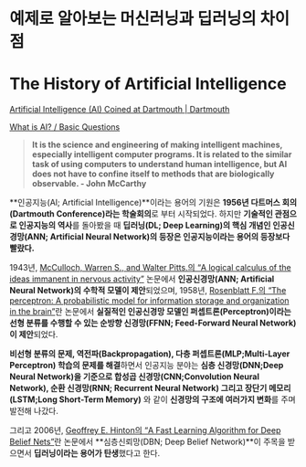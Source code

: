 # 예제로 알아보는 머신러닝과 딥러닝의 차이점

# The History of Artificial Intelligence

[Artificial Intelligence (AI) Coined at Dartmouth | Dartmouth](https://home.dartmouth.edu/about/artificial-intelligence-ai-coined-dartmouth)

[What is AI? / Basic Questions](http://jmc.stanford.edu/artificial-intelligence/what-is-ai/index.html)

> **It is the science and engineering of making intelligent machines, especially intelligent computer programs. It is related to the similar task of using computers to understand human intelligence, but AI does not have to confine itself to methods that are biologically observable. - John McCarthy**

**인공지능(AI; Artificial Intelligence)**이라는 용어의 기원은 **1956년 다트머스 회의(Dartmouth Conference)라는 학술회의**로 부터 시작되었다. 하지만 **기술적인 관점으로 인공지능의 역사**를 돌아봤을 때 **딥러닝(DL; Deep Learning)의 핵심 개념인 인공신경망(ANN; Artificial Neural Network)의 등장은 인공지능이라는 용어의 등장보다 빨랐다.**

1943년, [McCulloch, Warren S., and Walter Pitts.의 “A logical calculus of the ideas immanent in nervous activity”](https://doi.org/10.1007/BF02478259) 논문에서 **인공신경망(ANN; Artificial Neural Network)의 수학적 모델이 제안**되었으며, 1958년, [Rosenblatt F.의 “The perceptron: A probabilistic model for information storage and organization in the brain”](https://psycnet.apa.org/doiLanding?doi=10.1037%2Fh0042519)란 논문에서 **실질적인 인공신경망 모델인 퍼셉트론(Perceptron)이라는 선형 분류를 수행할 수 있는 순방향 신경망(FFNN; Feed-Forward Neural Network)이 제안**되었다.

**비선형 분류의 문제, 역전파(Backpropagation), 다층 퍼셉트론(MLP;Multi-Layer Perceptron) 학습의 문제를 해결**하면서 인공지능 분야는 **심층 신경망(DNN;Deep Neural Network)을 기준으로 합성곱 신경망(CNN;Convolution Neural Network), 순환 신경망(RNN; Recurrent Neural Network) 그리고 장단기 메모리(LSTM;Long Short-Term Memory)** 와 같이 **신경망의 구조에 여러가지 변화**를 주며 발전해 나갔다.

그리고 2006년, [Geoffrey E. Hinton의 “A Fast Learning Algorithm for Deep Belief Nets”](https://www.cs.toronto.edu/~fritz/absps/ncfast.pdf)란 논문에서 **심층신뢰망(DBN; Deep Belief Network)**이 주목을 받으면서 **딥러닝이라는 용어가 탄생**했다고 한다.
